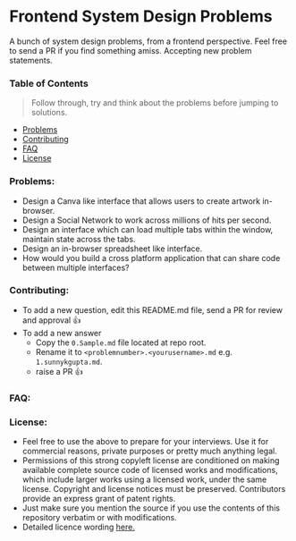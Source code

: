 # Frontend System Design Problems
A bunch of system design problems, from a frontend perspective. Feel free to send a PR if you find something amiss. Accepting new problem statements.

### Table of Contents

> Follow through, try and think about the problems before jumping to solutions.

- [Problems](#problems)
- [Contributing](#contributing)
- [FAQ](#faq)
- [License](#license)

### Problems:
- Design a Canva like interface that allows users to create artwork in-browser.
- Design a Social Network to work across millions of hits per second.
- Design an interface which can load multiple tabs within the window, maintain state across the tabs.
- Design an in-browser spreadsheet like interface.
- How would you build a cross platform application that can share code between multiple interfaces?

### Contributing:

- To add a new question, edit this README.md file, send a PR for review and approval 👍
- To add a new answer
  - Copy the `0.Sample.md` file located at repo root.
  - Rename it to `<problemnumber>.<yourusername>.md` e.g. `1.sunnykgupta.md`.
  - raise a PR 👍

### FAQ:

### License:

- Feel free to use the above to prepare for your interviews. Use it for commercial reasons, private purposes or pretty much anything legal.
- Permissions of this strong copyleft license are conditioned on making available complete source code of licensed works and modifications, which include larger works using a licensed work, under the same license. Copyright and license notices must be preserved. Contributors provide an express grant of patent rights.
- Just make sure you mention the source if you use the contents of this repository verbatim or with modifications.
- Detailed licence wording [here.](https://choosealicense.com/licenses/gpl-3.0/)

